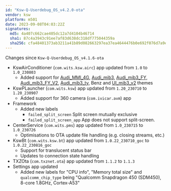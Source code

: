 ```yaml
---
id: "Ksw-Q-Userdebug_OS_v4.2.0-ota"
vendor: ksw
platform: m501
date: 2023-09-08T04:03:22Z
signatures:
  md5: 4a407c662cae405dc12a7d4104b46714
  sha1: 87c4a3943c91ee7af83d638dc318df775044359a
  sha256: cfa48401373ab3211a41b89d082663297ea37ea4644476b0e692f076d7a9ee3f
---
```

Changes since `Ksw-Q-Userdebug_OS_v4.1.6-ota`
- KswAirConditioner (`com.wits.ksw.airc`) app updated from `1.0` to `1.0_230803`
    - Added support for [Audi_MMI_4G](../../../themes/ksw/audi_mmi_4g), [Audi_mib3](../../../themes/ksw/audi_mib3), [Audi_mib3_FY](../../../themes/ksw/audi_mib3_fy), [Audi_mib3_FY_V2](../../../themes/ksw/audi_mib3_fy_v2), [Audi_mib3_ty](../../../themes/ksw/audi_mib3_ty), Benz and [UI_mib3_v2](../../../themes/ksw/ui_mib3_v2) themes
- KswPLauncher (`com.wits.ksw`) app updated from `1.20_230710` to `1.20_230907`
    - Added support for 360 camera (`com.ivicar.avm`) app
- Framework
    - Added new labels
        - `failed_split_screen` Split screen mutually exclusive
        - `failed_split_screen_app` App does not support split-screen.
- CenterService (`com.wits.pms`) app updated from `1.0_230715` to `1.0_230726`
    - Optimisations to OTA update file handling (e.g. closing streams, etc.)
- KswBt (`com.wits.ksw.bt`) app updated from `1.0.22_230710_goc` to `1.0.22_230816_goc`
    - Support for translucent status bar
    - Updates to connection state handling
- TXZOta (`com.txznet.ota`) app updated from `1.1.2` to `1.1.3`
- Settings app updated
    - Added new labels for "CPU info", "Memory total size" and `qualcomm_chip_type` being "Qualcomm Snapdragon 450 (SDM450), 8-core 1.8GHz, Cortex-A53"
